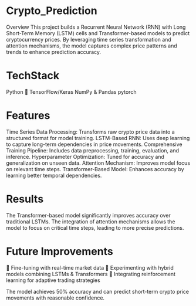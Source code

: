 # Crypto_Prediction
Overview
This project builds a Recurrent Neural Network (RNN) with Long Short-Term Memory (LSTM) cells and Transformer-based models to predict cryptocurrency prices. By leveraging time series transformation and attention mechanisms, the model captures complex price patterns and trends to enhance prediction accuracy.

# TechStack
Python 🐍
TensorFlow/Keras
NumPy & Pandas
pytorch


# Features
Time Series Data Processing: Transforms raw crypto price data into a structured format for model training.
LSTM-Based RNN: Uses deep learning to capture long-term dependencies in price movements.
Comprehensive Training Pipeline: Includes data preprocessing, training, evaluation, and inference.
Hyperparameter Optimization: Tuned for accuracy and generalization on unseen data.
Attention Mechanism: Improves model focus on relevant time steps.
Transformer-Based Model: Enhances accuracy by learning better temporal dependencies.


# Results
The Transformer-based model significantly improves accuracy over traditional LSTMs. The integration of attention mechanisms allows the model to focus on critical time steps, leading to more precise predictions.

# Future Improvements
🔹 Fine-tuning with real-time market data
🔹 Experimenting with hybrid models combining LSTMs & Transformers
🔹 Integrating reinforcement learning for adaptive trading strategies

The model achieves 50% accuracy and can predict short-term crypto price movements with reasonable confidence.

